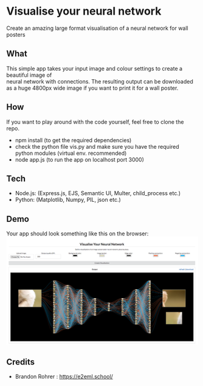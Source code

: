 # Visualise your neural network
Create an amazing large format visualisation of a neural network for wall posters
## What
This simple app takes your input image and colour settings to create a beautiful image of  
neural network with connections. The resulting output can be downloaded as a huge 4800px wide image if you want to print it for a wall poster. 

## How
If you want to play around with the code yourself, feel free to clone the repo. 
- npm install (to get the required dependencies) 
- check the python file vis.py and make sure you have the required python modules (virtual env. recommended)
- node app.js (to run the app on localhost port 3000) 

## Tech
- Node.js: (Express.js, EJS, Semantic UI, Multer, child_process etc.)
- Python: (Matplotlib, Numpy, PIL, json etc.)

## Demo
Your app should look something like this on the browser: 
![Homepage](/public/homepage.png)

## Credits
- Brandon Rohrer : https://e2eml.school/
